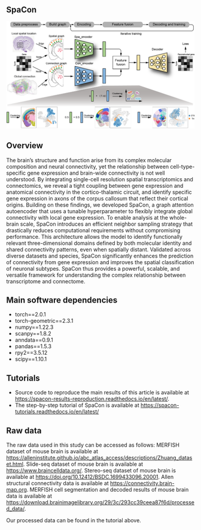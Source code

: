 ## SpaCon

![image](https://github.com/quhaichao/SpaCon/blob/main/Workflow.png)


## Overview
The brain’s structure and function arise from its complex molecular composition and neural connectivity, yet the relationship between cell-type-specific gene expression and brain-wide connectivity is not well understood. By integrating single-cell resolution spatial transcriptomics and connectomics, we reveal a tight coupling between gene expression and anatomical connectivity in the cortico-thalamic circuit, and identify specific gene expression in axons of the corpus callosum that reflect their cortical origins. Building on these findings, we developed SpaCon, a graph attention autoencoder that uses a tunable hyperparameter to flexibly integrate global connectivity with local gene expression. To enable analysis at the whole-brain scale, SpaCon introduces an efficient neighbor sampling strategy that drastically reduces computational requirements without compromising performance. This architecture allows the model to identify functionally relevant three-dimensional domains defined by both molecular identity and shared connectivity patterns, even when spatially distant. Validated across diverse datasets and species, SpaCon significantly enhances the prediction of connectivity from gene expression and improves the spatial classification of neuronal subtypes. SpaCon thus provides a powerful, scalable, and versatile framework for understanding the complex relationship between transcriptome and connectome.



## Main software dependencies

* torch==2.0.1
* torch-geometric==2.3.1
* numpy==1.22.3
* scanpy==1.8.2
* anndata==0.9.1
* pandas==1.5.3
* rpy2==3.5.12
* scipy==1.10.1



## Tutorials

 * Source code to reproduce the main results of this article is available at https://spacon-results-reproduction.readthedocs.io/en/latest/.
 * The step-by-step tutorial of SpaCon is available at https://spacon-tutorials.readthedocs.io/en/latest/



## Raw data
 The raw data used in this study can be accessed as follows: MERFISH dataset of mouse brain is available at https://alleninstitute.github.io/abc_atlas_access/descriptions/Zhuang_dataset.html. Slide-seq dataset of mouse brain is available at https://www.braincelldata.org/. Stereo-seq dataset of mouse brain is available at https://doi.org/10.12412/BSDC.1699433096.20001. Allen structural connectivity data is available at https://connectivity.brain-map.org. MERFISH cell segmentation and decoded results of mouse brain data is available at https://download.brainimagelibrary.org/29/3c/293cc39ceea87f6d/processed_data/.

 Our processed data can be found in the tutorial above.